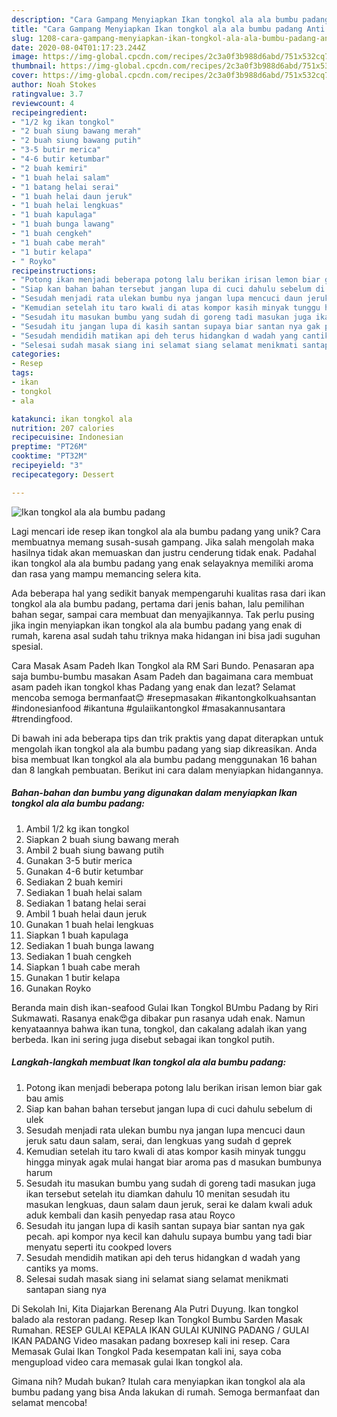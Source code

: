 ```yaml
---
description: "Cara Gampang Menyiapkan Ikan tongkol ala ala bumbu padang Anti Gagal"
title: "Cara Gampang Menyiapkan Ikan tongkol ala ala bumbu padang Anti Gagal"
slug: 1208-cara-gampang-menyiapkan-ikan-tongkol-ala-ala-bumbu-padang-anti-gagal
date: 2020-08-04T01:17:23.244Z
image: https://img-global.cpcdn.com/recipes/2c3a0f3b988d6abd/751x532cq70/ikan-tongkol-ala-ala-bumbu-padang-foto-resep-utama.jpg
thumbnail: https://img-global.cpcdn.com/recipes/2c3a0f3b988d6abd/751x532cq70/ikan-tongkol-ala-ala-bumbu-padang-foto-resep-utama.jpg
cover: https://img-global.cpcdn.com/recipes/2c3a0f3b988d6abd/751x532cq70/ikan-tongkol-ala-ala-bumbu-padang-foto-resep-utama.jpg
author: Noah Stokes
ratingvalue: 3.7
reviewcount: 4
recipeingredient:
- "1/2 kg ikan tongkol"
- "2 buah siung bawang merah"
- "2 buah siung bawang putih"
- "3-5 butir merica"
- "4-6 butir ketumbar"
- "2 buah kemiri"
- "1 buah helai salam"
- "1 batang helai serai"
- "1 buah helai daun jeruk"
- "1 buah helai lengkuas"
- "1 buah kapulaga"
- "1 buah bunga lawang"
- "1 buah cengkeh"
- "1 buah cabe merah"
- "1 butir kelapa"
- " Royko"
recipeinstructions:
- "Potong ikan menjadi beberapa potong lalu berikan irisan lemon biar gak bau amis"
- "Siap kan bahan bahan tersebut jangan lupa di cuci dahulu sebelum di ulek"
- "Sesudah menjadi rata ulekan bumbu nya jangan lupa mencuci daun jeruk satu daun salam, serai, dan lengkuas yang sudah d geprek"
- "Kemudian setelah itu taro kwali di atas kompor kasih minyak tunggu hingga minyak agak mulai hangat biar aroma pas d masukan bumbunya harum"
- "Sesudah itu masukan bumbu yang sudah di goreng tadi masukan juga ikan tersebut setelah itu diamkan dahulu 10 menitan sesudah itu masukan lengkuas, daun salam daun jeruk, serai ke dalam kwali aduk aduk kembali dan kasih penyedap rasa atau Royco"
- "Sesudah itu jangan lupa di kasih santan supaya biar santan nya gak pecah. api kompor nya kecil kan dahulu supaya bumbu yang tadi biar menyatu seperti itu cookped lovers"
- "Sesudah mendidih matikan api deh terus hidangkan d wadah yang cantiks ya moms."
- "Selesai sudah masak siang ini selamat siang selamat menikmati santapan siang nya"
categories:
- Resep
tags:
- ikan
- tongkol
- ala

katakunci: ikan tongkol ala 
nutrition: 207 calories
recipecuisine: Indonesian
preptime: "PT26M"
cooktime: "PT32M"
recipeyield: "3"
recipecategory: Dessert

---
```



![Ikan tongkol ala ala bumbu padang](https://img-global.cpcdn.com/recipes/2c3a0f3b988d6abd/751x532cq70/ikan-tongkol-ala-ala-bumbu-padang-foto-resep-utama.jpg)

Lagi mencari ide resep ikan tongkol ala ala bumbu padang yang unik? Cara membuatnya memang susah-susah gampang. Jika salah mengolah maka hasilnya tidak akan memuaskan dan justru cenderung tidak enak. Padahal ikan tongkol ala ala bumbu padang yang enak selayaknya memiliki aroma dan rasa yang mampu memancing selera kita.

Ada beberapa hal yang sedikit banyak mempengaruhi kualitas rasa dari ikan tongkol ala ala bumbu padang, pertama dari jenis bahan, lalu pemilihan bahan segar, sampai cara membuat dan menyajikannya. Tak perlu pusing jika ingin menyiapkan ikan tongkol ala ala bumbu padang yang enak di rumah, karena asal sudah tahu triknya maka hidangan ini bisa jadi suguhan spesial.

Cara Masak Asam Padeh Ikan Tongkol ala RM Sari Bundo. Penasaran apa saja bumbu-bumbu masakan Asam Padeh dan bagaimana cara membuat asam padeh ikan tongkol khas Padang yang enak dan lezat? Selamat mencoba semoga bermanfaat😊 #resepmasakan #ikantongkolkuahsantan #indonesianfood #ikantuna #gulaiikantongkol #masakannusantara #trendingfood.


Di bawah ini ada beberapa tips dan trik praktis yang dapat diterapkan untuk mengolah ikan tongkol ala ala bumbu padang yang siap dikreasikan. Anda bisa membuat Ikan tongkol ala ala bumbu padang menggunakan 16 bahan dan 8 langkah pembuatan. Berikut ini cara dalam menyiapkan hidangannya.

<!--inarticleads1-->

##### Bahan-bahan dan bumbu yang digunakan dalam menyiapkan Ikan tongkol ala ala bumbu padang:

1. Ambil 1/2 kg ikan tongkol
1. Siapkan 2 buah siung bawang merah
1. Ambil 2 buah siung bawang putih
1. Gunakan 3-5 butir merica
1. Gunakan 4-6 butir ketumbar
1. Sediakan 2 buah kemiri
1. Sediakan 1 buah helai salam
1. Sediakan 1 batang helai serai
1. Ambil 1 buah helai daun jeruk
1. Gunakan 1 buah helai lengkuas
1. Siapkan 1 buah kapulaga
1. Sediakan 1 buah bunga lawang
1. Sediakan 1 buah cengkeh
1. Siapkan 1 buah cabe merah
1. Gunakan 1 butir kelapa
1. Gunakan  Royko


Beranda main dish ikan-seafood Gulai Ikan Tongkol BUmbu Padang by Riri Sukmawati. Rasanya enak😍ga dibakar pun rasanya udah enak. Namun kenyataannya bahwa ikan tuna, tongkol, dan cakalang adalah ikan yang berbeda. Ikan ini sering juga disebut sebagai ikan tongkol putih. 

<!--inarticleads2-->

##### Langkah-langkah membuat Ikan tongkol ala ala bumbu padang:

1. Potong ikan menjadi beberapa potong lalu berikan irisan lemon biar gak bau amis
1. Siap kan bahan bahan tersebut jangan lupa di cuci dahulu sebelum di ulek
1. Sesudah menjadi rata ulekan bumbu nya jangan lupa mencuci daun jeruk satu daun salam, serai, dan lengkuas yang sudah d geprek
1. Kemudian setelah itu taro kwali di atas kompor kasih minyak tunggu hingga minyak agak mulai hangat biar aroma pas d masukan bumbunya harum
1. Sesudah itu masukan bumbu yang sudah di goreng tadi masukan juga ikan tersebut setelah itu diamkan dahulu 10 menitan sesudah itu masukan lengkuas, daun salam daun jeruk, serai ke dalam kwali aduk aduk kembali dan kasih penyedap rasa atau Royco
1. Sesudah itu jangan lupa di kasih santan supaya biar santan nya gak pecah. api kompor nya kecil kan dahulu supaya bumbu yang tadi biar menyatu seperti itu cookped lovers
1. Sesudah mendidih matikan api deh terus hidangkan d wadah yang cantiks ya moms.
1. Selesai sudah masak siang ini selamat siang selamat menikmati santapan siang nya


Di Sekolah Ini, Kita Diajarkan Berenang Ala Putri Duyung. Ikan tongkol balado ala restoran padang. Resep Ikan Tongkol Bumbu Sarden Masak Rumahan. RESEP GULAI KEPALA IKAN GULAI KUNING PADANG / GULAI IKAN PADANG Video masakan padang boxresep kali ini resep. Cara Memasak Gulai Ikan Tongkol Pada kesempatan kali ini, saya coba mengupload video cara memasak gulai Ikan tongkol ala. 

Gimana nih? Mudah bukan? Itulah cara menyiapkan ikan tongkol ala ala bumbu padang yang bisa Anda lakukan di rumah. Semoga bermanfaat dan selamat mencoba!
